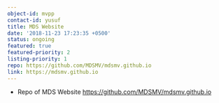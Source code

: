 ```yaml
---
object-id: mvpp
contact-id: yusuf
title: MDS Website
date: '2018-11-23 17:23:35 +0500'
status: ongoing
featured: true
featured-priority: 2
listing-priority: 1
repo: https://github.com/MDSMV/mdsmv.github.io
link: https://mdsmv.github.io
---
```

* Repo of MDS Website
https://github.com/MDSMV/mdsmv.github.io
